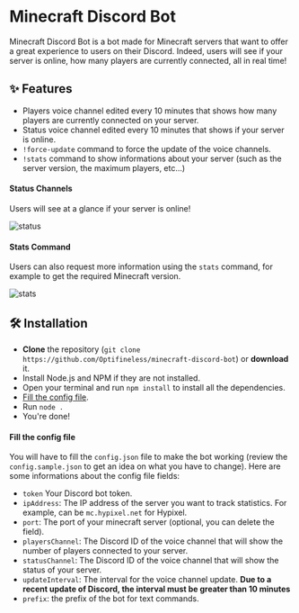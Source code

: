 # Minecraft Discord Bot

Minecraft Discord Bot is a bot made for Minecraft servers that want to offer a great experience to users on their Discord. Indeed, users will see if your server is online, how many players are currently connected, all in real time!

## ✨ Features

* Players voice channel edited every 10 minutes that shows how many players are currently connected on your server.
* Status voice channel edited every 10 minutes that shows if your server is online.
* `!force-update` command to force the update of the voice channels.
* `!stats` command to show informations about your server (such as the server version, the maximum players, etc...)

#### Status Channels

Users will see at a glance if your server is online!

![status](./examples/status-channels.png)

#### Stats Command

Users can also request more information using the `stats` command, for example to get the required Minecraft version.

![stats](./examples/stats-command.png)

## 🛠️ Installation

* **Clone** the repository (`git clone https://github.com/Optifineless/minecraft-discord-bot`) or **download** it.
* Install Node.js and NPM if they are not installed.
* Open your terminal and run `npm install` to install all the dependencies.
* [Fill the config file](#fill-the-config-file).
* Run `node .`
* You're done!
  
#### Fill the config file

You will have to fill the `config.json` file to make the bot working (review the `config.sample.json` to get an idea on what you have to change). Here are some informations about the config file fields:

* `token` Your Discord bot token.
* `ipAddress`: The IP address of the server you want to track statistics. For example, can be `mc.hypixel.net` for Hypixel.
* `port`: The port of your minecraft server (optional, you can delete the field).
* `playersChannel`: The Discord ID of the voice channel that will show the number of players connected to your server.
* `statusChannel`: The Discord ID of the voice channel that will show the status of your server.
* `updateInterval`: The interval for the voice channel update. **Due to a recent update of Discord, the interval must be greater than 10 minutes**
* `prefix`: the prefix of the bot for text commands.
